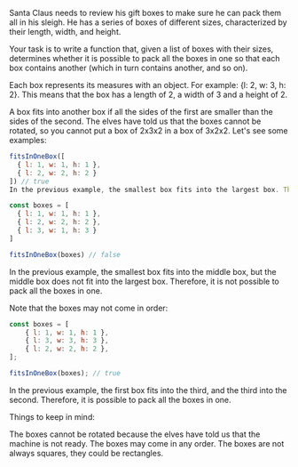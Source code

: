 Santa Claus needs to review his gift boxes to make sure he can pack them all in his sleigh. He has a series of boxes of different sizes, characterized by their length, width, and height.

Your task is to write a function that, given a list of boxes with their sizes, determines whether it is possible to pack all the boxes in one so that each box contains another (which in turn contains another, and so on).

Each box represents its measures with an object. For example: {l: 2, w: 3, h: 2}. This means that the box has a length of 2, a width of 3 and a height of 2.

A box fits into another box if all the sides of the first are smaller than the sides of the second. The elves have told us that the boxes cannot be rotated, so you cannot put a box of 2x3x2 in a box of 3x2x2. Let's see some examples:

```js
fitsInOneBox([
  { l: 1, w: 1, h: 1 },
  { l: 2, w: 2, h: 2 }
]) // true
In the previous example, the smallest box fits into the largest box. Therefore, it is possible to pack all the boxes in one. Now let's see a case that does not:

const boxes = [
  { l: 1, w: 1, h: 1 },
  { l: 2, w: 2, h: 2 },
  { l: 3, w: 1, h: 3 }
]

fitsInOneBox(boxes) // false
```

In the previous example, the smallest box fits into the middle box, but the middle box does not fit into the largest box. Therefore, it is not possible to pack all the boxes in one.

Note that the boxes may not come in order:

```js
const boxes = [
	{ l: 1, w: 1, h: 1 },
	{ l: 3, w: 3, h: 3 },
	{ l: 2, w: 2, h: 2 },
];

fitsInOneBox(boxes); // true
```

In the previous example, the first box fits into the third, and the third into the second. Therefore, it is possible to pack all the boxes in one.

Things to keep in mind:

The boxes cannot be rotated because the elves have told us that the machine is not ready.
The boxes may come in any order.
The boxes are not always squares, they could be rectangles.
